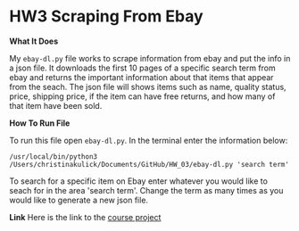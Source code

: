 <h1>HW3 Scraping From Ebay</h1>

**What It Does**

My `ebay-dl.py` file works to scrape information from ebay and put the info in a json file. It downloads the first 10 pages of a specific search term from ebay and returns the important information about that items that appear from the seach. The json file will shows items such as name, quality status, price, shipping price, if the item can have free returns, and how many of that item have been sold.

**How To Run File**

To run this file open `ebay-dl.py`. In the terminal enter the information below:

```
/usr/local/bin/python3 /Users/christinakulick/Documents/GitHub/HW_03/ebay-dl.py 'search term'
```

To search for a specific item on Ebay enter whatever you would like to seach for in the area 'search term'. Change the term as many times as you would like to generate a new json file.

**Link**
Here is the link to the [course project](https://github.com/mikeizbicki/cmc-csci040/tree/2021fall/hw_03)
